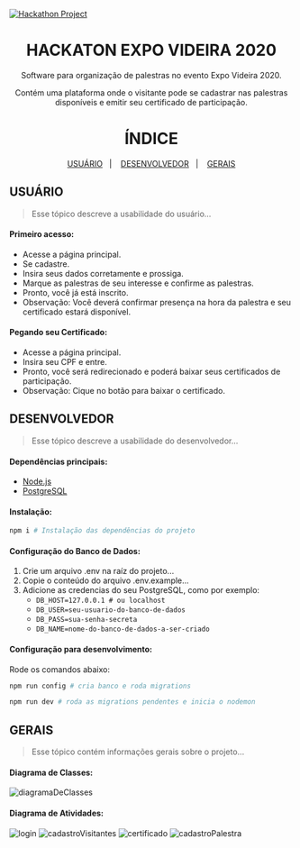 [![Hackathon Project](https://img.shields.io/badge/Hackathon-Project-informational.svg)](https://www.facebook.com/events/ser-brf/expo-videira-2020/124577072103521/)

<h1 align="center">
  HACKATON EXPO VIDEIRA 2020
</h1>

<p align="center">
Software para organização de palestras no evento Expo Videira 2020.
</p>
<p align="center">
Contém uma plataforma onde o visitante pode se cadastrar nas palestras disponíveis e emitir seu certificado de participação.
</p>

<h1 align="center">
  ÍNDICE
</h1>

<p align="center">
  <a href="#id_01">USUÁRIO</a>&nbsp;&nbsp;&nbsp;|&nbsp;&nbsp;&nbsp;
  <a href="#id_02">DESENVOLVEDOR</a>&nbsp;&nbsp;&nbsp;|&nbsp;&nbsp;&nbsp;
  <a href="#id_03">GERAIS</a>
</p>

## USUÁRIO <a name="id_01"></a>
> Esse tópico descreve a usabilidade do usuário...

#### Primeiro acesso:
- Acesse a página principal.
- Se cadastre.
- Insira seus dados corretamente e prossiga.
- Marque as palestras de seu interesse e confirme as palestras.
- Pronto, você já está inscrito.
- Observação: Você deverá confirmar presença na hora da palestra e seu certificado estará disponível.

#### Pegando seu Certificado:
- Acesse a página principal.
- Insira seu CPF e entre.
- Pronto, você será redirecionado e poderá baixar seus certificados de participação.
- Observação: Cique no botão para baixar o certificado.

## DESENVOLVEDOR <a name="id_02"></a>
> Esse tópico descreve a usabilidade do desenvolvedor...
#### Dependências principais:
- [Node.js](https://nodejs.org/en/)
- [PostgreSQL](https://www.postgresql.org/download/)

#### Instalação:

```sh
npm i # Instalação das dependências do projeto
```

#### Configuração do Banco de Dados:

1. Crie um arquivo .env na raíz do projeto...
2. Copie o conteúdo do arquivo .env.example...
3. Adicione as credencias do seu PostgreSQL, como por exemplo:
    - ``` DB_HOST=127.0.0.1 # ou localhost ```
    - ``` DB_USER=seu-usuario-do-banco-de-dados ```
    - ``` DB_PASS=sua-senha-secreta ```
    - ``` DB_NAME=nome-do-banco-de-dados-a-ser-criado ```


#### Configuração para desenvolvimento:

Rode os comandos abaixo:
 ```sh
 npm run config # cria banco e roda migrations

 npm run dev # roda as migrations pendentes e inicia o nodemon
 ```
 
## GERAIS <a name="id_03"></a>
> Esse tópico contém informações gerais sobre o projeto...

#### Diagrama de Classes:

![diagramaDeClasses](https://ap.imagensbrasil.org/images/2020/02/25/Diagrama.png)

#### Diagrama de Atividades:
![login](https://ap.imagensbrasil.org/images/2020/02/25/Sem-titulo.png)
![cadastroVisitantes](https://ap.imagensbrasil.org/images/2020/02/25/cadastroVisitantes.png)
![certificado](https://ap.imagensbrasil.org/images/2020/02/25/certificado.jpg)
![cadastroPalestra](https://ap.imagensbrasil.org/images/2020/02/25/cadastroPalestra.jpg)
